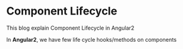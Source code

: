 # Component Lifecycle

This blog explain Component Lifecycle in Angular2

In **Angular2**, we have few life cycle hooks/methods on components 
